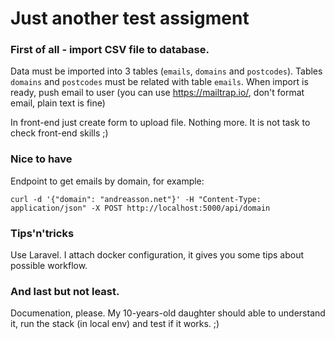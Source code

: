 # Just another test assigment

### First of all - import CSV file to database. 

Data must be imported into 3 tables (`emails`, `domains` and `postcodes`). Tables `domains` and `postcodes` must be related with table `emails`. When import is ready, push email to user (you can use https://mailtrap.io/, don't format email, plain text is fine)

In front-end just create form to upload file. Nothing more. It is not task to check front-end skills ;)

### Nice to have
Endpoint to get emails by domain, for example:
```
curl -d '{"domain": "andreasson.net"}' -H "Content-Type: application/json" -X POST http://localhost:5000/api/domain
```

### Tips'n'tricks
Use Laravel. I attach docker configuration, it gives you some tips about possible workflow.

### And last but not least. 
Documenation, please. My 10-years-old daughter should able to understand it, run the stack (in local env) and test if it works. ;)



